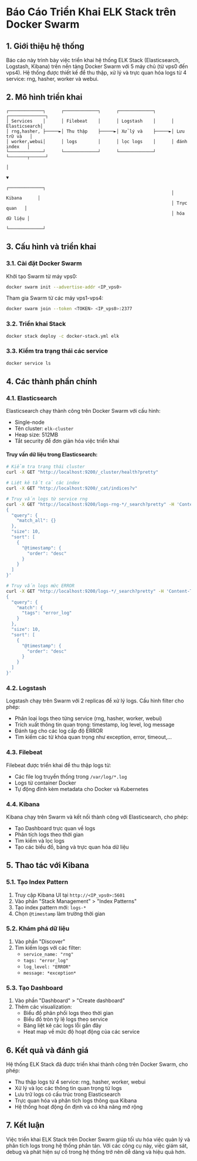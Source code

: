 # Báo Cáo Triển Khai ELK Stack trên Docker Swarm

## 1. Giới thiệu hệ thống

Báo cáo này trình bày việc triển khai hệ thống ELK Stack (Elasticsearch, Logstash, Kibana) trên nền tảng Docker Swarm với 5 máy chủ (từ vps0 đến vps4). Hệ thống được thiết kế để thu thập, xử lý và trực quan hóa logs từ 4 service: rng, hasher, worker và webui.

## 2. Mô hình triển khai

```
┌─────────────┐      ┌─────────────┐      ┌─────────────┐      ┌──────────────┐
│ Services    │      │ Filebeat    │      │ Logstash    │      │ Elasticsearch│
│ rng,hasher, ├─────►│ Thu thập    ├─────►│ Xử lý và    ├─────►│ Lưu trữ và   │
│ worker,webui│      │ logs        │      │ lọc logs    │      │ đánh index   │
└─────────────┘      └─────────────┘      └─────────────┘      └───────┬──────┘
                                                                       │
                                                                       ▼
                                                               ┌─────────────┐
                                                               │ Kibana      │
                                                               │ Trực quan   │
                                                               │ hóa dữ liệu │
                                                               └─────────────┘
```

## 3. Cấu hình và triển khai

### 3.1. Cài đặt Docker Swarm

Khởi tạo Swarm từ máy vps0:

```bash
docker swarm init --advertise-addr <IP_vps0>
```

Tham gia Swarm từ các máy vps1-vps4:

```bash
docker swarm join --token <TOKEN> <IP_vps0>:2377
```

### 3.2. Triển khai Stack

```bash
docker stack deploy -c docker-stack.yml elk
```

### 3.3. Kiểm tra trạng thái các service

```bash
docker service ls
```

## 4. Các thành phần chính

### 4.1. Elasticsearch

Elasticsearch chạy thành công trên Docker Swarm với cấu hình:
- Single-node
- Tên cluster: `elk-cluster`
- Heap size: 512MB
- Tắt security để đơn giản hóa việc triển khai

#### Truy vấn dữ liệu trong Elasticsearch:

```bash
# Kiểm tra trạng thái cluster
curl -X GET "http://localhost:9200/_cluster/health?pretty"

# Liệt kê tất cả các index
curl -X GET "http://localhost:9200/_cat/indices?v"

# Truy vấn logs từ service rng
curl -X GET "http://localhost:9200/logs-rng-*/_search?pretty" -H 'Content-Type: application/json' -d'
{
  "query": {
    "match_all": {}
  },
  "size": 10,
  "sort": [
    {
      "@timestamp": {
        "order": "desc"
      }
    }
  ]
}'

# Truy vấn logs mức ERROR
curl -X GET "http://localhost:9200/logs-*/_search?pretty" -H 'Content-Type: application/json' -d'
{
  "query": {
    "match": {
      "tags": "error_log"
    }
  },
  "size": 10,
  "sort": [
    {
      "@timestamp": {
        "order": "desc"
      }
    }
  ]
}'
```

### 4.2. Logstash

Logstash chạy trên Swarm với 2 replicas để xử lý logs. Cấu hình filter cho phép:
- Phân loại logs theo từng service (rng, hasher, worker, webui)
- Trích xuất thông tin quan trọng: timestamp, log level, log message
- Đánh tag cho các log cấp độ ERROR
- Tìm kiếm các từ khóa quan trọng như exception, error, timeout,...

### 4.3. Filebeat

Filebeat được triển khai để thu thập logs từ:
- Các file log truyền thống trong `/var/log/*.log`
- Logs từ container Docker
- Tự động đính kèm metadata cho Docker và Kubernetes

### 4.4. Kibana

Kibana chạy trên Swarm và kết nối thành công với Elasticsearch, cho phép:
- Tạo Dashboard trực quan về logs
- Phân tích logs theo thời gian
- Tìm kiếm và lọc logs
- Tạo các biểu đồ, bảng và trực quan hóa dữ liệu

## 5. Thao tác với Kibana

### 5.1. Tạo Index Pattern

1. Truy cập Kibana UI tại `http://<IP_vps0>:5601`
2. Vào phần "Stack Management" > "Index Patterns"
3. Tạo index pattern mới: `logs-*`
4. Chọn `@timestamp` làm trường thời gian

### 5.2. Khám phá dữ liệu

1. Vào phần "Discover"
2. Tìm kiếm logs với các filter:
   - `service_name: "rng"`
   - `tags: "error_log"`
   - `log_level: "ERROR"`
   - `message: *exception*`

### 5.3. Tạo Dashboard

1. Vào phần "Dashboard" > "Create dashboard"
2. Thêm các visualization:
   - Biểu đồ phân phối logs theo thời gian
   - Biểu đồ tròn tỷ lệ logs theo service
   - Bảng liệt kê các logs lỗi gần đây
   - Heat map về mức độ hoạt động của các service

## 6. Kết quả và đánh giá

Hệ thống ELK Stack đã được triển khai thành công trên Docker Swarm, cho phép:
- Thu thập logs từ 4 service: rng, hasher, worker, webui
- Xử lý và lọc các thông tin quan trọng từ logs
- Lưu trữ logs có cấu trúc trong Elasticsearch
- Trực quan hóa và phân tích logs thông qua Kibana
- Hệ thống hoạt động ổn định và có khả năng mở rộng

## 7. Kết luận

Việc triển khai ELK Stack trên Docker Swarm giúp tối ưu hóa việc quản lý và phân tích logs trong hệ thống phân tán. Với các công cụ này, việc giám sát, debug và phát hiện sự cố trong hệ thống trở nên dễ dàng và hiệu quả hơn.